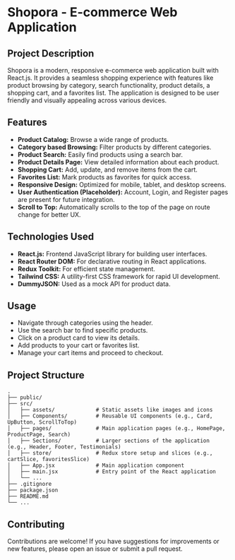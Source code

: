 # Shopora - E-commerce Web Application

## Project Description
Shopora is a modern, responsive e-commerce web application built with React.js. It provides a seamless shopping experience with features like product browsing by category, search functionality, product details, a shopping cart, and a favorites list. The application is designed to be user friendly and visually appealing across various devices.

## Features
-   **Product Catalog:** Browse a wide range of products.
-   **Category based Browsing:** Filter products by different categories.
-   **Product Search:** Easily find products using a search bar.
-   **Product Details Page:** View detailed information about each product.
-   **Shopping Cart:** Add, update, and remove items from the cart.
-   **Favorites List:** Mark products as favorites for quick access.
-   **Responsive Design:** Optimized for mobile, tablet, and desktop screens.
-   **User Authentication (Placeholder):** Account, Login, and Register pages are present for future integration.
-   **Scroll to Top:** Automatically scrolls to the top of the page on route change for better UX.

## Technologies Used
-   **React.js:** Frontend JavaScript library for building user interfaces.
-   **React Router DOM:** For declarative routing in React applications.
-   **Redux Toolkit:** For efficient state management.
-   **Tailwind CSS:** A utility-first CSS framework for rapid UI development.
-   **DummyJSON:** Used as a mock API for product data.



## Usage
-   Navigate through categories using the header.
-   Use the search bar to find specific products.
-   Click on a product card to view its details.
-   Add products to your cart or favorites list.
-   Manage your cart items and proceed to checkout.

## Project Structure
```
.
├── public/
├── src/
│   ├── assets/             # Static assets like images and icons
│   ├── Components/         # Reusable UI components (e.g., Card, UpButton, ScrollToTop)
│   ├── pages/              # Main application pages (e.g., HomePage, ProductPage, Search)
│   ├── Sections/           # Larger sections of the application (e.g., Header, Footer, Testimonials)
│   ├── store/              # Redux store setup and slices (e.g., cartSlice, favoritesSlice)
│   ├── App.jsx             # Main application component
│   ├── main.jsx            # Entry point of the React application
│   └── ...
├── .gitignore
├── package.json
├── README.md
└── ...
```

## Contributing
Contributions are welcome! If you have suggestions for improvements or new features, please open an issue or submit a pull request.

